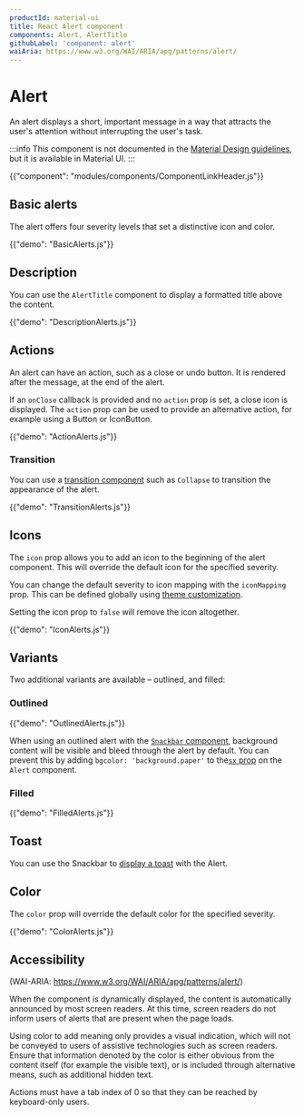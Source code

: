 ```yaml
---
productId: material-ui
title: React Alert component
components: Alert, AlertTitle
githubLabel: 'component: alert'
waiAria: https://www.w3.org/WAI/ARIA/apg/patterns/alert/
---
```


# Alert

<p class="description">An alert displays a short, important message in a way that attracts the user's attention without interrupting the user's task.</p>

:::info
This component is not documented in the [Material Design guidelines](https://m2.material.io/), but it is available in Material UI.
:::

{{"component": "modules/components/ComponentLinkHeader.js"}}

## Basic alerts

The alert offers four severity levels that set a distinctive icon and color.

{{"demo": "BasicAlerts.js"}}

## Description

You can use the `AlertTitle` component to display a formatted title above the content.

{{"demo": "DescriptionAlerts.js"}}

## Actions

An alert can have an action, such as a close or undo button.
It is rendered after the message, at the end of the alert.

If an `onClose` callback is provided and no `action` prop is set, a close icon is displayed. The `action` prop can be used to provide an alternative action, for example using a Button or IconButton.

{{"demo": "ActionAlerts.js"}}

### Transition

You can use a [transition component](/material-ui/transitions/) such as `Collapse` to transition the appearance of the alert.

{{"demo": "TransitionAlerts.js"}}

## Icons

The `icon` prop allows you to add an icon to the beginning of the alert component.
This will override the default icon for the specified severity.

You can change the default severity to icon mapping with the `iconMapping` prop. This can be defined globally using [theme customization](/material-ui/customization/theme-components/#theme-default-props).

Setting the icon prop to `false` will remove the icon altogether.

{{"demo": "IconAlerts.js"}}

## Variants

Two additional variants are available – outlined, and filled:

### Outlined

{{"demo": "OutlinedAlerts.js"}}

When using an outlined alert with the [`Snackbar` component](/material-ui/react-snackbar/#customization), background content will be visible and bleed through the alert by default.
You can prevent this by adding `bgcolor: 'background.paper'` to the[`sx` prop](/material-ui/customization/how-to-customize/#the-sx-prop) on the `Alert` component.

### Filled

{{"demo": "FilledAlerts.js"}}

## Toast

You can use the Snackbar to [display a toast](/material-ui/react-snackbar/#customization) with the Alert.

## Color

The `color` prop will override the default color for the specified severity.

{{"demo": "ColorAlerts.js"}}

## Accessibility

(WAI-ARIA: https://www.w3.org/WAI/ARIA/apg/patterns/alert/)

When the component is dynamically displayed, the content is automatically announced by most screen readers. At this time, screen readers do not inform users of alerts that are present when the page loads.

Using color to add meaning only provides a visual indication, which will not be conveyed to users of assistive technologies such as screen readers. Ensure that information denoted by the color is either obvious from the content itself (for example the visible text), or is included through alternative means, such as additional hidden text.

Actions must have a tab index of 0 so that they can be reached by keyboard-only users.

